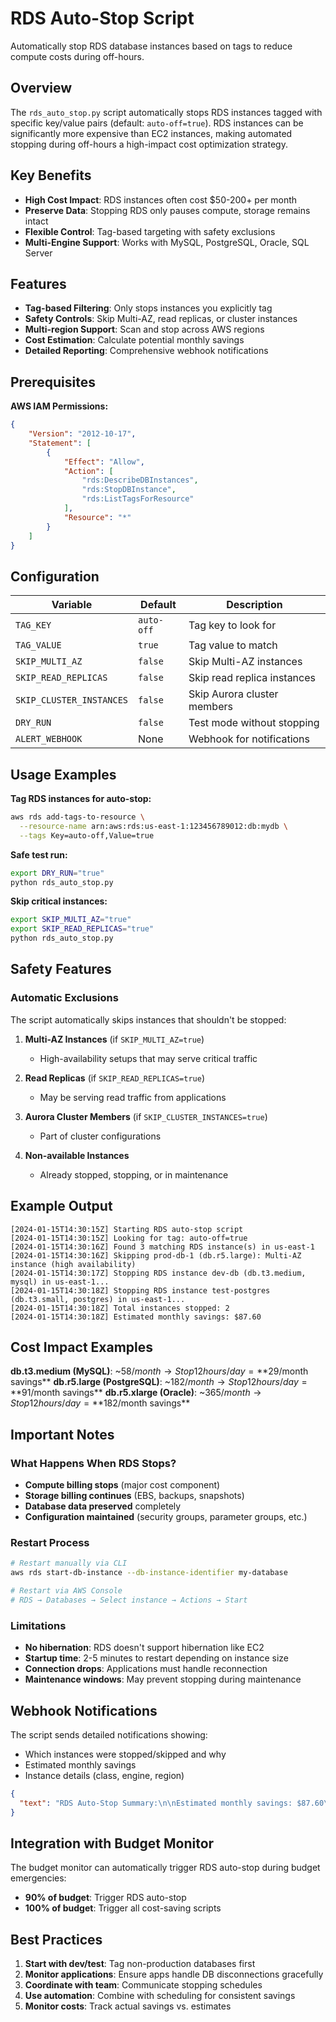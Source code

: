 # RDS Auto-Stop Script

Automatically stop RDS database instances based on tags to reduce compute costs during off-hours.

## Overview

The `rds_auto_stop.py` script automatically stops RDS instances tagged with specific key/value pairs (default: `auto-off=true`). RDS instances can be significantly more expensive than EC2 instances, making automated stopping during off-hours a high-impact cost optimization strategy.

## Key Benefits

- **High Cost Impact**: RDS instances often cost $50-200+ per month
- **Preserve Data**: Stopping RDS only pauses compute, storage remains intact
- **Flexible Control**: Tag-based targeting with safety exclusions
- **Multi-Engine Support**: Works with MySQL, PostgreSQL, Oracle, SQL Server

## Features

- **Tag-based Filtering**: Only stops instances you explicitly tag
- **Safety Controls**: Skip Multi-AZ, read replicas, or cluster instances
- **Multi-region Support**: Scan and stop across AWS regions
- **Cost Estimation**: Calculate potential monthly savings
- **Detailed Reporting**: Comprehensive webhook notifications

## Prerequisites

**AWS IAM Permissions:**
```json
{
    "Version": "2012-10-17",
    "Statement": [
        {
            "Effect": "Allow",
            "Action": [
                "rds:DescribeDBInstances",
                "rds:StopDBInstance",
                "rds:ListTagsForResource"
            ],
            "Resource": "*"
        }
    ]
}
```

## Configuration

| Variable | Default | Description |
|----------|---------|-------------|
| `TAG_KEY` | `auto-off` | Tag key to look for |
| `TAG_VALUE` | `true` | Tag value to match |
| `SKIP_MULTI_AZ` | `false` | Skip Multi-AZ instances |
| `SKIP_READ_REPLICAS` | `false` | Skip read replica instances |
| `SKIP_CLUSTER_INSTANCES` | `false` | Skip Aurora cluster members |
| `DRY_RUN` | `false` | Test mode without stopping |
| `ALERT_WEBHOOK` | None | Webhook for notifications |

## Usage Examples

**Tag RDS instances for auto-stop:**
```bash
aws rds add-tags-to-resource \
  --resource-name arn:aws:rds:us-east-1:123456789012:db:mydb \
  --tags Key=auto-off,Value=true
```

**Safe test run:**
```bash
export DRY_RUN="true"
python rds_auto_stop.py
```

**Skip critical instances:**
```bash
export SKIP_MULTI_AZ="true"
export SKIP_READ_REPLICAS="true"
python rds_auto_stop.py
```

## Safety Features

### Automatic Exclusions

The script automatically skips instances that shouldn't be stopped:

1. **Multi-AZ Instances** (if `SKIP_MULTI_AZ=true`)
   - High-availability setups that may serve critical traffic

2. **Read Replicas** (if `SKIP_READ_REPLICAS=true`)
   - May be serving read traffic from applications

3. **Aurora Cluster Members** (if `SKIP_CLUSTER_INSTANCES=true`)
   - Part of cluster configurations

4. **Non-available Instances**
   - Already stopped, stopping, or in maintenance

## Example Output

```
[2024-01-15T14:30:15Z] Starting RDS auto-stop script
[2024-01-15T14:30:15Z] Looking for tag: auto-off=true
[2024-01-15T14:30:16Z] Found 3 matching RDS instance(s) in us-east-1
[2024-01-15T14:30:16Z] Skipping prod-db-1 (db.r5.large): Multi-AZ instance (high availability)
[2024-01-15T14:30:17Z] Stopping RDS instance dev-db (db.t3.medium, mysql) in us-east-1...
[2024-01-15T14:30:18Z] Stopping RDS instance test-postgres (db.t3.small, postgres) in us-east-1...
[2024-01-15T14:30:18Z] Total instances stopped: 2
[2024-01-15T14:30:18Z] Estimated monthly savings: $87.60
```

## Cost Impact Examples

**db.t3.medium (MySQL)**: ~$58/month → Stop 12 hours/day = **$29/month savings**
**db.r5.large (PostgreSQL)**: ~$182/month → Stop 12 hours/day = **$91/month savings**
**db.r5.xlarge (Oracle)**: ~$365/month → Stop 12 hours/day = **$182/month savings**

## Important Notes

### What Happens When RDS Stops?
- **Compute billing stops** (major cost component)
- **Storage billing continues** (EBS, backups, snapshots)
- **Database data preserved** completely
- **Configuration maintained** (security groups, parameter groups, etc.)

### Restart Process
```bash
# Restart manually via CLI
aws rds start-db-instance --db-instance-identifier my-database

# Restart via AWS Console
# RDS → Databases → Select instance → Actions → Start
```

### Limitations
- **No hibernation**: RDS doesn't support hibernation like EC2
- **Startup time**: 2-5 minutes to restart depending on instance size
- **Connection drops**: Applications must handle reconnection
- **Maintenance windows**: May prevent stopping during maintenance

## Webhook Notifications

The script sends detailed notifications showing:
- Which instances were stopped/skipped and why
- Estimated monthly savings
- Instance details (class, engine, region)

```json
{
  "text": "RDS Auto-Stop Summary:\n\nEstimated monthly savings: $87.60\n\n- us-east-1 - dev-db (db.t3.medium) - stopping (requested)\n- us-east-1 - prod-db-1 (db.r5.large) - skipped (Multi-AZ instance)\n\nStorage costs continue while instances are stopped\nRestart instances when needed"
}
```

## Integration with Budget Monitor

The budget monitor can automatically trigger RDS auto-stop during budget emergencies:
- **90% of budget**: Trigger RDS auto-stop
- **100% of budget**: Trigger all cost-saving scripts

## Best Practices

1. **Start with dev/test**: Tag non-production databases first
2. **Monitor applications**: Ensure apps handle DB disconnections gracefully
3. **Coordinate with team**: Communicate stopping schedules
4. **Use automation**: Combine with scheduling for consistent savings
5. **Monitor costs**: Track actual savings vs. estimates
